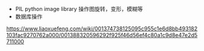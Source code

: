 * PIL python image library 操作图旋转，变形，模糊等
* 数据库操作







https://www.liaoxuefeng.com/wiki/001374738125095c955c1e6d8bb493182103fac9270762a000/001388320596292f925f46d56ef4c80a1c9d8e47e2d5711000



